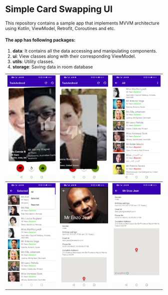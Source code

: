 # Simple Card Swapping UI

This repository contains a sample app that implements MVVM architecture using Kotlin, ViewModel, Retrofit, Coroutines and etc.

#### The app has following packages:
1. **data**: It contains all the data accessing and manipulating components.
2. **ui**: View classes along with their corresponding ViewModel.
3. **utils**: Utility classes.
4. **storage**: Saving data in room database

<table style="width:100%">
  <tr>
    <th><img src="https://github.com/MaheshKumarPrajapati/CardSwapView/blob/main/screenshots/Screenshot_20210216_201413_com.mahesh_prajapati.matchingapp.jpg"></th>
    <th><img src="https://github.com/MaheshKumarPrajapati/CardSwapView/blob/main/screenshots/Screenshot_20210216_201425_com.mahesh_prajapati.matchingapp.jpg"></th>
     <th><img src="https://github.com/MaheshKumarPrajapati/CardSwapView/blob/main/screenshots/Screenshot_20210216_201444_com.mahesh_prajapati.matchingapp.jpg"></th>
    </tr>
   <tr>
    <th><img src="https://github.com/MaheshKumarPrajapati/CardSwapView/blob/main/screenshots/Screenshot_20210216_201454_com.mahesh_prajapati.matchingapp.jpg"></th>
    <th><img src="https://github.com/MaheshKumarPrajapati/CardSwapView/blob/main/screenshots/Screenshot_20210216_201523_com.mahesh_prajapati.matchingapp.jpg"></th>
     <th><img src="https://github.com/MaheshKumarPrajapati/CardSwapView/blob/main/screenshots/Screenshot_20210216_201535_com.mahesh_prajapati.matchingapp.jpg"></th>
    </tr>
</table>


